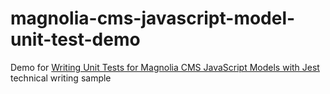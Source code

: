 # magnolia-cms-javascript-model-unit-test-demo

Demo for [Writing Unit Tests for Magnolia CMS JavaScript Models with Jest](https://www.ryanbrookepayne.com/technical-writing/samples/writing-unit-tests-for-magnolia-cms-javascript-models-with-jest.html) technical writing sample

